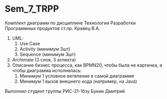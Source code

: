 # Sem_7_TRPP
Комплект диаграмм по дисциплине Технологии Разработки Программных продуктов ст.пр. Кравец В.А. 

1. UML:
   1. Use Case
   2. Activity (минимум 3шт)
   3. Sequence (минимум 3шт)
2. Archimate (3 слоя, 3 аспекта)
3. Описание бизнес процесса, как BPMN20, чтобы была не картинка, а чтобы диаграмма исполнялась:
    1. Минимум 1 условное ветвление в самой диаграмме
    2. Минимум 1 вызов внешнего кода (например, на Java)

Выполнил студент группы РИС-21-1бзу Букин Дмитрий
